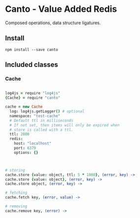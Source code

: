 # Canto - Value Added Redis

Composed operations, data structure ligatures.

## Install

    npm install --save canto

## Included classes

### Cache

```coffee

log4js = require "log4js"
{Cache} = require "canto"

cache = new Cache
  log: log4js.getLogger() # optional
  namespace: "test-cache"
  # Default ttl in milliseconds
  # If not set, then items will only be expired when
  # store is called with a ttl.
  ttl: 2000
  redis:
    host: "localhost"
    port: 6379
    options: {}



# storing
cache.store {value: object, ttl: 5 * 1000}, (error, key) ->
cache.store {value: object}, (error, key) ->
cache.store object, (error, key) ->

# fetching
cache.fetch key, (error, value) ->

# removing
cache.remove key, (error) ->

```

